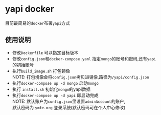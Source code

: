 # yapi docker
 
目前最简易的`docker`布署`yapi`方式

## 使用说明

- 修改`Dockerfile` 可以指定目标版本
- 修改`config.json`和`docker-compose.yaml` 指定`mongo`的账号和密码,还有`yapi`的初始账号
- 执行`build_image.sh` 打包镜像  
      NOTE: 打包境像会将`config.json`拷贝进镜像,路径为`/yapi/config.json`
- 执行`docker-compose up -d mongo` 启动`mongo` 
- 执行 `install.sh` 初始化`mongo`的yapi数据
- 执行`docker-compose up -d yapi` 即启动完成  
      NOTE: 默认账户为`config.json`里设置`adminAccount`的账户,  
            默认密码为 `ymfe.org` 登录系统(默认密码可在个人中心修改)